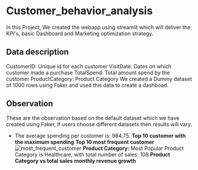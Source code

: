 # Customer_behavior_analysis
In this Project, We created the webapp using streamlit which will deliver the KPI's, basic Dashboard and Marketing optimization strategy.
## Data description
CustomerID: Unique id for each customer
VisitDate: Dates on which customer made a purchase
TotalSpend: Total amount spend by the customer
ProductCategory: Product Category
We created a Dummy dataset of 1000 rows using Faker and used this data to create a dashboad.

## Observation
These are  the observation based on the default dataset which we have created using Faker, If users choose different datasets then results will vary.

* The average spending per customer is: 984.75.
**Top 10 customer with the maximum spending**
**Top 10 most frequent customer**
![most_frequent_customer](https://github.com/ad709kr/Customer_behavior_analysis/assets/102454963/d00bdd45-2cae-4454-91c5-8bbb6e15db7c)
**Product Category:** Most Popular Product Category is Healthcare, with total number of sales: 108
**Product Category vs total sales**
**monthly revenue growth**
